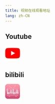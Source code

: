 ```yaml
---
title: 视频在线观看地址
lang: zh-CN
---
```



## Youtube
[![点击此处进行观看](../../public/images/yt.png)](https://www.youtube.com/@Frank-uc8ks/playlists)


## bilibili
[![点击此处进行观看](../../public/images/bili.png)](https://space.bilibili.com/1900105819)

















